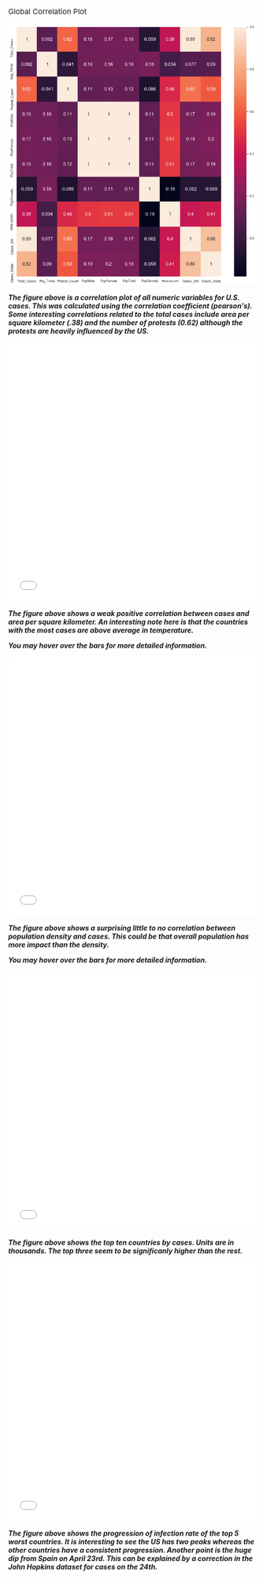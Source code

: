 <p style='font-size: 15px'>Global Correlation Plot</p>


![img](assets/img/Seaborn/Corr_Plot_Global.png)

***The figure above is a correlation plot of all numeric variables for U.S. cases. This was calculated using the correlation coefficient (pearson's). Some interesting correlations related to the total cases include area per square kilometer (.38) and the number of protests (0.62) although the protests are heavily influenced by the US.***

<iframe src="assets/img/Bokeh/Global_Area_Temp.html"
    sandbox="allow-same-origin allow-scripts"
    width="100%"
    height="525"
    scrolling="no"
    seamless="seamless"
    frameborder="0">
</iframe>

***The figure above shows a weak positive correlation between cases and area per square kilometer. An interesting note here is that the countries with the most cases are above average in temperature.***

***You may hover over the bars for more detailed information.***

<iframe src="assets/img/Bokeh/Global_Density_Temp.html"
    sandbox="allow-same-origin allow-scripts"
    width="100%"
    height="525"
    scrolling="no"
    seamless="seamless"
    frameborder="0">
</iframe>

***The figure above shows a surprising little to no correlation between population density and cases. This could be that overall population has more impact than the density.***

***You may hover over the bars for more detailed information.***

<iframe src="assets/img/Bokeh/County_Density_Plot.html"
    sandbox="allow-same-origin allow-scripts"
    width="100%"
    height="525"
    scrolling="no"
    seamless="seamless"
    frameborder="0">
</iframe>

***The figure above shows the top ten countries by cases. Units are in thousands. The top three seem to be significanly higher than the rest.***

 <iframe src="assets/img/Bokeh/Time_Series_Global.html"
    sandbox="allow-same-origin allow-scripts"
    width="100%"
    height="525"
    scrolling="no"
    seamless="seamless"
    frameborder="0">
</iframe>

***The figure above shows the progression of infection rate of the top 5 worst countries. It is interesting to see the US has two peaks whereas the other countries have a consistent progression. Another point is the huge dip from Spain on April 23rd. This can be explained by a correction in the John Hopkins dataset for cases on the 24th.***
